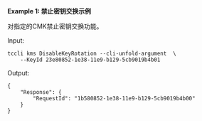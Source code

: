 **Example 1: 禁止密钥交换示例**

对指定的CMK禁止密钥交换功能。

Input: 

```
tccli kms DisableKeyRotation --cli-unfold-argument  \
    --KeyId 23e80852-1e38-11e9-b129-5cb9019b4b01
```

Output: 
```
{
    "Response": {
        "RequestId": "1b580852-1e38-11e9-b129-5cb9019b4b00"
    }
}
```

